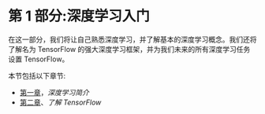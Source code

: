 <title>Section 1: Getting Started with Deep Learning</title>  

# 第 1 部分:深度学习入门

在这一部分，我们将让自己熟悉深度学习，并了解基本的深度学习概念。我们还将了解名为 TensorFlow 的强大深度学习框架，并为我们未来的所有深度学习任务设置 TensorFlow。

本节包括以下章节:

*   [第一章](92f3c897-c0d4-40f8-8f63-bd11240f2189.xhtml)，*深度学习简介*
*   [第二章](c82e7d1d-a45c-4a80-90e3-d022d15e79ec.xhtml)、*了解 TensorFlow*